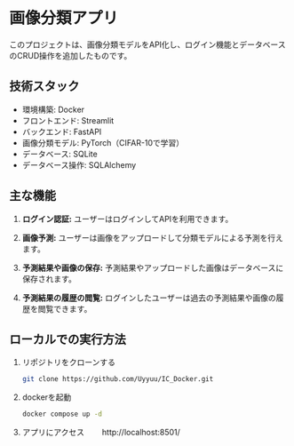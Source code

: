 # 画像分類アプリ

このプロジェクトは、画像分類モデルをAPI化し、ログイン機能とデータベースのCRUD操作を追加したものです。

## 技術スタック

- 環境構築: Docker
- フロントエンド: Streamlit
- バックエンド: FastAPI
- 画像分類モデル: PyTorch（CIFAR-10で学習）
- データベース: SQLite
- データベース操作: SQLAlchemy


## 主な機能

1. **ログイン認証:** ユーザーはログインしてAPIを利用できます。

2. **画像予測:** ユーザーは画像をアップロードして分類モデルによる予測を行えます。

3. **予測結果や画像の保存:** 予測結果やアップロードした画像はデータベースに保存されます。

4. **予測結果の履歴の閲覧:** ログインしたユーザーは過去の予測結果や画像の履歴を閲覧できます。

## ローカルでの実行方法

1. リポジトリをクローンする
   ```bash
   git clone https://github.com/Uyyuu/IC_Docker.git
   ```
2. dockerを起動
   ```bash
   docker compose up -d
   ```
3. アプリにアクセス
　　http://localhost:8501/
